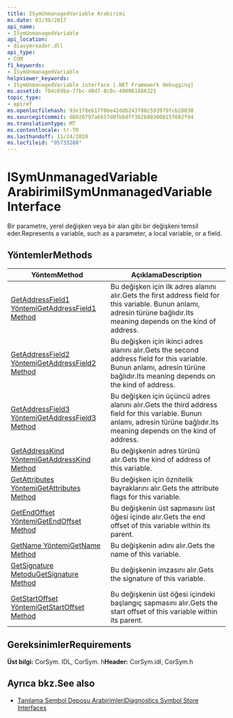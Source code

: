 ```yaml
---
title: ISymUnmanagedVariable Arabirimi
ms.date: 03/30/2017
api_name:
- ISymUnmanagedVariable
api_location:
- diasymreader.dll
api_type:
- COM
f1_keywords:
- ISymUnmanagedVariable
helpviewer_keywords:
- ISymUnmanagedVariable interface [.NET Framework debugging]
ms.assetid: 704c69ba-77bc-40d7-8c0c-400061686321
topic_type:
- apiref
ms.openlocfilehash: 93e1f8eb17f06e42ddb243f88c593979fcb28030
ms.sourcegitcommit: d8020797a6657d0fbbdff362b80300815f682f94
ms.translationtype: MT
ms.contentlocale: tr-TR
ms.lasthandoff: 11/24/2020
ms.locfileid: "95733288"
---
```

# <a name="isymunmanagedvariable-interface"></a><span data-ttu-id="940e1-102">ISymUnmanagedVariable Arabirimi</span><span class="sxs-lookup"><span data-stu-id="940e1-102">ISymUnmanagedVariable Interface</span></span>

<span data-ttu-id="940e1-103">Bir parametre, yerel değişken veya bir alan gibi bir değişkeni temsil eder.</span><span class="sxs-lookup"><span data-stu-id="940e1-103">Represents a variable, such as a parameter, a local variable, or a field.</span></span>  
  
## <a name="methods"></a><span data-ttu-id="940e1-104">Yöntemler</span><span class="sxs-lookup"><span data-stu-id="940e1-104">Methods</span></span>  
  
|<span data-ttu-id="940e1-105">Yöntem</span><span class="sxs-lookup"><span data-stu-id="940e1-105">Method</span></span>|<span data-ttu-id="940e1-106">Açıklama</span><span class="sxs-lookup"><span data-stu-id="940e1-106">Description</span></span>|  
|------------|-----------------|  
|[<span data-ttu-id="940e1-107">GetAddressField1 Yöntemi</span><span class="sxs-lookup"><span data-stu-id="940e1-107">GetAddressField1 Method</span></span>](isymunmanagedvariable-getaddressfield1-method.md)|<span data-ttu-id="940e1-108">Bu değişken için ilk adres alanını alır.</span><span class="sxs-lookup"><span data-stu-id="940e1-108">Gets the first address field for this variable.</span></span> <span data-ttu-id="940e1-109">Bunun anlamı, adresin türüne bağlıdır.</span><span class="sxs-lookup"><span data-stu-id="940e1-109">Its meaning depends on the kind of address.</span></span>|  
|[<span data-ttu-id="940e1-110">GetAddressField2 Yöntemi</span><span class="sxs-lookup"><span data-stu-id="940e1-110">GetAddressField2 Method</span></span>](isymunmanagedvariable-getaddressfield2-method.md)|<span data-ttu-id="940e1-111">Bu değişken için ikinci adres alanını alır.</span><span class="sxs-lookup"><span data-stu-id="940e1-111">Gets the second address field for this variable.</span></span> <span data-ttu-id="940e1-112">Bunun anlamı, adresin türüne bağlıdır.</span><span class="sxs-lookup"><span data-stu-id="940e1-112">Its meaning depends on the kind of address.</span></span>|  
|[<span data-ttu-id="940e1-113">GetAddressField3 Yöntemi</span><span class="sxs-lookup"><span data-stu-id="940e1-113">GetAddressField3 Method</span></span>](isymunmanagedvariable-getaddressfield3-method.md)|<span data-ttu-id="940e1-114">Bu değişken için üçüncü adres alanını alır.</span><span class="sxs-lookup"><span data-stu-id="940e1-114">Gets the third address field for this variable.</span></span> <span data-ttu-id="940e1-115">Bunun anlamı, adresin türüne bağlıdır.</span><span class="sxs-lookup"><span data-stu-id="940e1-115">Its meaning depends on the kind of address.</span></span>|  
|[<span data-ttu-id="940e1-116">GetAddressKind Yöntemi</span><span class="sxs-lookup"><span data-stu-id="940e1-116">GetAddressKind Method</span></span>](isymunmanagedvariable-getaddresskind-method.md)|<span data-ttu-id="940e1-117">Bu değişkenin adres türünü alır.</span><span class="sxs-lookup"><span data-stu-id="940e1-117">Gets the kind of address of this variable.</span></span>|  
|[<span data-ttu-id="940e1-118">GetAttributes Yöntemi</span><span class="sxs-lookup"><span data-stu-id="940e1-118">GetAttributes Method</span></span>](isymunmanagedvariable-getattributes-method.md)|<span data-ttu-id="940e1-119">Bu değişken için öznitelik bayraklarını alır.</span><span class="sxs-lookup"><span data-stu-id="940e1-119">Gets the attribute flags for this variable.</span></span>|  
|[<span data-ttu-id="940e1-120">GetEndOffset Yöntemi</span><span class="sxs-lookup"><span data-stu-id="940e1-120">GetEndOffset Method</span></span>](isymunmanagedvariable-getendoffset-method.md)|<span data-ttu-id="940e1-121">Bu değişkenin üst sapmasını üst öğesi içinde alır.</span><span class="sxs-lookup"><span data-stu-id="940e1-121">Gets the end offset of this variable within its parent.</span></span>|  
|[<span data-ttu-id="940e1-122">GetName Yöntemi</span><span class="sxs-lookup"><span data-stu-id="940e1-122">GetName Method</span></span>](isymunmanagedvariable-getname-method.md)|<span data-ttu-id="940e1-123">Bu değişkenin adını alır.</span><span class="sxs-lookup"><span data-stu-id="940e1-123">Gets the name of this variable.</span></span>|  
|[<span data-ttu-id="940e1-124">GetSignature Metodu</span><span class="sxs-lookup"><span data-stu-id="940e1-124">GetSignature Method</span></span>](isymunmanagedvariable-getsignature-method.md)|<span data-ttu-id="940e1-125">Bu değişkenin imzasını alır.</span><span class="sxs-lookup"><span data-stu-id="940e1-125">Gets the signature of this variable.</span></span>|  
|[<span data-ttu-id="940e1-126">GetStartOffset Yöntemi</span><span class="sxs-lookup"><span data-stu-id="940e1-126">GetStartOffset Method</span></span>](isymunmanagedvariable-getstartoffset-method.md)|<span data-ttu-id="940e1-127">Bu değişkenin üst öğesi içindeki başlangıç sapmasını alır.</span><span class="sxs-lookup"><span data-stu-id="940e1-127">Gets the start offset of this variable within its parent.</span></span>|  
  
## <a name="requirements"></a><span data-ttu-id="940e1-128">Gereksinimler</span><span class="sxs-lookup"><span data-stu-id="940e1-128">Requirements</span></span>  

 <span data-ttu-id="940e1-129">**Üst bilgi:** CorSym. IDL, CorSym. h</span><span class="sxs-lookup"><span data-stu-id="940e1-129">**Header:** CorSym.idl, CorSym.h</span></span>  
  
## <a name="see-also"></a><span data-ttu-id="940e1-130">Ayrıca bkz.</span><span class="sxs-lookup"><span data-stu-id="940e1-130">See also</span></span>

- [<span data-ttu-id="940e1-131">Tanılama Sembol Deposu Arabirimleri</span><span class="sxs-lookup"><span data-stu-id="940e1-131">Diagnostics Symbol Store Interfaces</span></span>](diagnostics-symbol-store-interfaces.md)
